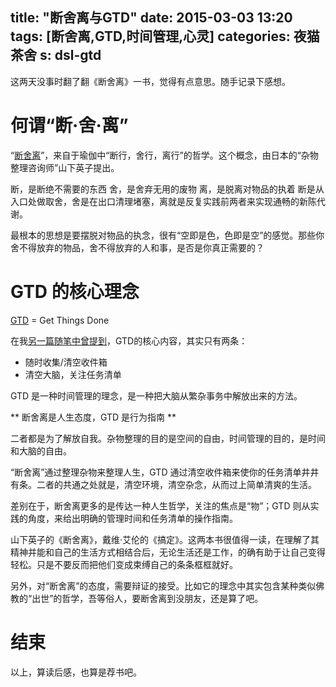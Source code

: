 title: "断舍离与GTD"
date: 2015-03-03 13:20
tags: [断舍离,GTD,时间管理,心灵]
categories: 夜猫茶舍
s: dsl-gtd
---

这两天没事时翻了翻《断舍离》一书，觉得有点意思。随手记录下感想。

# 何谓“断·舍·离”  

“[断舍离][百科·断舍离]”，来自于瑜伽中“断行，舍行，离行”的哲学。这个概念，由日本的“杂物整理咨询师”山下英子提出。

断，是断绝不需要的东西
舍，是舍弃无用的废物
离，是脱离对物品的执着
断是从入口处做取舍，舍是在出口清理堵塞，离就是反复实践前两者来实现通畅的新陈代谢。

最根本的思想是要摆脱对物品的执念，很有“空即是色，色即是空”的感觉。那些你舍不得放弃的物品，舍不得放弃的人和事，是否是你真正需要的？

# GTD 的核心理念 

[GTD][百科·GTD] = Get Things Done

在我[另一篇随笔中曾提到][时间管理吐槽]，GTD的核心内容，其实只有两条：
- 随时收集/清空收件箱
- 清空大脑，关注任务清单

GTD 是一种时间管理的理念，是一种把大脑从繁杂事务中解放出来的方法。

** 断舍离是人生态度，GTD 是行为指南 **

二者都是为了解放自我。杂物整理的目的是空间的自由，时间管理的目的，是时间和大脑的自由。

“断舍离”通过整理杂物来整理人生，GTD 通过清空收件箱来使你的任务清单井井有条。二者的共通之处就是，清空环境，清空杂念，从而过上简单清爽的生活。

差别在于，断舍离更多的是传达一种人生哲学，关注的焦点是“物”；GTD 则从实践的角度，来给出明确的管理时间和任务清单的操作指南。

山下英子的《断舍离》，戴维·艾伦的《搞定》。这两本书很值得一读，在理解了其精神并能和自己的生活方式相结合后，无论生活还是工作，的确有助于让自己变得轻松。只是不要反而把他们变成束缚自己的条条框框就好。

另外，对“断舍离”的态度，需要辩证的接受。比如它的理念中其实包含某种类似佛教的“出世”的哲学，吾等俗人，要断舍离到没朋友，还是算了吧。

# 结束

以上，算读后感，也算是荐书吧。

[时间管理吐槽]: http://www.jianshu.com/p/tPRR85
[百科·断舍离]: http://baike.baidu.com/subview/4865234/16810340.htm
[百科·GTD]: http://wiki.mbalib.com/wiki/GTD
